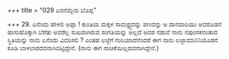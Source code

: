 +++
title = "029 ಏನನೆಮ್ಬೆನು ಬೊಪ್ಪ"

+++
29. ಏನೆಂದು ಹೇಳಲಿ ಅಪ್ಪಾ ! ಕುಂತಿಯ ಮಕ್ಕಳ ಸಾಮಥ್ರ್ಯವನ್ನು ಪಣವನ್ನು ಆ ದಾನವಾರಿಯು ಅವರೊಡನೆ ಹಾಸುಹೊಕ್ಕಾಗಿ ಬೆರೆತು ಅವರೆಲ್ಲ ಸುಖವಾಗಿರುವ ಸಂಗತಿಯನ್ನು ಅಲ್ಲದೆ ಅವರ ನಡುವೆ ನಾನು ನಪುಂಸಕನಂತಾದ ಸ್ಥಿತಿಯನ್ನು ನಾನು ಏನೆಂದು ವಿವರಿಸಲಿ ? ಎಂತಹ ಲಜ್ಜೆಗೆ ಗುರಿಯಾದೆನೆಂದರೆ ಈಗ ನಾನು ಲಜ್ಜಾಮಾನಿನಿಯೊಡನೆ ಕೂಡಿ  ಬಾಳಲಾರದವನಾಗಿಬಿಟ್ಟಿದ್ದೇನೆ. (ನಾನು ಈಗ ನಾಚಿಕೆಯಿಲ್ಲದವನಾಗಿದ್ದೇನೆ.)